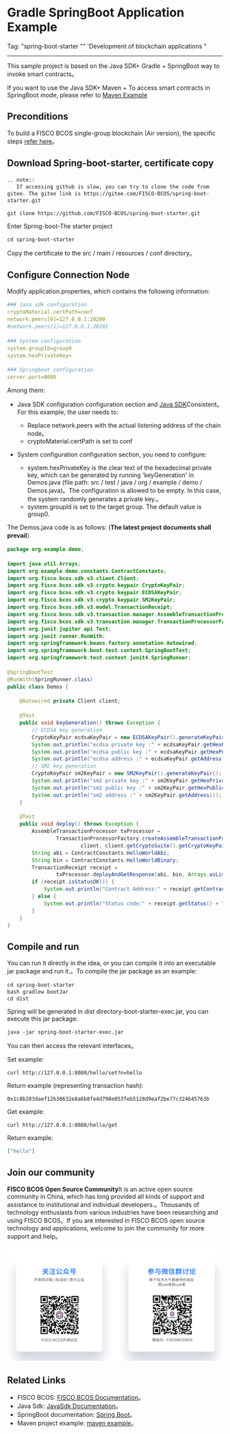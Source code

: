 # Gradle SpringBoot Application Example

Tag: "spring-boot-starter "" 'Development of blockchain applications "

---------

This sample project is based on the Java SDK+ Gradle + SpringBoot way to invoke smart contracts。

If you want to use the Java SDK+ Maven + To access smart contracts in SpringBoot mode, please refer to [Maven Example](./spring_boot_crud.md)

## Preconditions

To build a FISCO BCOS single-group blockchain (Air version), the specific steps [refer here](../../quick_start/air_installation.md)。

## Download Spring-boot-starter, certificate copy

```eval_rst
.. note::
   If accessing github is slow, you can try to clone the code from gitee. The gitee link is https://gitee.com/FISCO-BCOS/spring-boot-starter.git
```

```shell
git clone https://github.com/FISCO-BCOS/spring-boot-starter.git
```

Enter Spring-boot-The starter project

```shell
cd spring-boot-starter
```

Copy the certificate to the src / main / resources / conf directory。

## Configure Connection Node

Modify application.properties, which contains the following information:

```yml
### Java sdk configuration
cryptoMaterial.certPath=conf
network.peers[0]=127.0.0.1:20200
#network.peers[1]=127.0.0.1:20201

### System configuration
system.groupId=group0
system.hexPrivateKey=

### Springboot configuration
server.port=8080
```

Among them:

- Java SDK configuration configuration section and [Java SDK](https://fisco-bcos-doc.readthedocs.io/zh_CN/latest/docs/sdk/java_sdk/config.html)Consistent。For this example, the user needs to:
  - Replace network.peers with the actual listening address of the chain node。
  - cryptoMaterial.certPath is set to conf

- System configuration configuration section, you need to configure:
  - system.hexPrivateKey is the clear text of the hexadecimal private key, which can be generated by running 'keyGeneration' in Demos.java (file path: src / test / java / org / example / demo / Demos.java)。The configuration is allowed to be empty. In this case, the system randomly generates a private key.。
  - system.groupId is set to the target group. The default value is group0.

The Demos.java code is as follows: (**The latest project documents shall prevail**）

```java
package org.example.demo;

import java.util.Arrays;
import org.example.demo.constants.ContractConstants;
import org.fisco.bcos.sdk.v3.client.Client;
import org.fisco.bcos.sdk.v3.crypto.keypair.CryptoKeyPair;
import org.fisco.bcos.sdk.v3.crypto.keypair.ECDSAKeyPair;
import org.fisco.bcos.sdk.v3.crypto.keypair.SM2KeyPair;
import org.fisco.bcos.sdk.v3.model.TransactionReceipt;
import org.fisco.bcos.sdk.v3.transaction.manager.AssembleTransactionProcessor;
import org.fisco.bcos.sdk.v3.transaction.manager.TransactionProcessorFactory;
import org.junit.jupiter.api.Test;
import org.junit.runner.RunWith;
import org.springframework.beans.factory.annotation.Autowired;
import org.springframework.boot.test.context.SpringBootTest;
import org.springframework.test.context.junit4.SpringRunner;

@SpringBootTest
@RunWith(SpringRunner.class)
public class Demos {

    @Autowired private Client client;

    @Test
    public void keyGeneration() throws Exception {
        // ECDSA key generation
        CryptoKeyPair ecdsaKeyPair = new ECDSAKeyPair().generateKeyPair();
        System.out.println("ecdsa private key :" + ecdsaKeyPair.getHexPrivateKey());
        System.out.println("ecdsa public key :" + ecdsaKeyPair.getHexPublicKey());
        System.out.println("ecdsa address :" + ecdsaKeyPair.getAddress());
        // SM2 key generation
        CryptoKeyPair sm2KeyPair = new SM2KeyPair().generateKeyPair();
        System.out.println("sm2 private key :" + sm2KeyPair.getHexPrivateKey());
        System.out.println("sm2 public key :" + sm2KeyPair.getHexPublicKey());
        System.out.println("sm2 address :" + sm2KeyPair.getAddress());
    }

    @Test
    public void deploy() throws Exception {
        AssembleTransactionProcessor txProcessor =
                TransactionProcessorFactory.createAssembleTransactionProcessor(
                        client, client.getCryptoSuite().getCryptoKeyPair());
        String abi = ContractConstants.HelloWorldAbi;
        String bin = ContractConstants.HelloWorldBinary;
        TransactionReceipt receipt =
                txProcessor.deployAndGetResponse(abi, bin, Arrays.asList()).getTransactionReceipt();
        if (receipt.isStatusOK()) {
            System.out.println("Contract Address:" + receipt.getContractAddress());
        } else {
            System.out.println("Status code:" + receipt.getStatus() + "-" + receipt.getMessage());
        }
    }
}
```

## Compile and run

You can run it directly in the idea, or you can compile it into an executable jar package and run it.。To compile the jar package as an example:

```shell
cd spring-boot-starter
bash gradlew bootJar
cd dist
```

Spring will be generated in dist directory-boot-starter-exec.jar, you can execute this jar package:

```shell
java -jar spring-boot-starter-exec.jar
```

You can then access the relevant interfaces。

Set example:

```shell
curl http://127.0.0.1:8080/hello/set?n=hello
```

Return example (representing transaction hash):

```shell
0x1c8b283daef12b38632e8a6b8fe4d798e053feb5128d9eaf2be77c324645763b
```

Get example:

```shell
curl http://127.0.0.1:8080/hello/get
```

Return example:

```json
["hello"]
```

## Join our community

**FISCO BCOS Open Source Community**It is an active open source community in China, which has long provided all kinds of support and assistance to institutional and individual developers.。Thousands of technology enthusiasts from various industries have been researching and using FISCO BCOS。If you are interested in FISCO BCOS open source technology and applications, welcome to join the community for more support and help。

![](https://raw.githubusercontent.com/FISCO-BCOS/LargeFiles/master/images/QR_image.png)

## Related Links

- FISCO BCOS: [FISCO BCOS Documentation](https://fisco-bcos-doc.readthedocs.io/zh_CN/latest/docs/introduction.html)。
- Java Sdk: [JavaSdk Documentation](https://fisco-bcos-doc.readthedocs.io/zh_CN/latest/docs/develop/sdk/java_sdk/index.html)。
- SpringBoot documentation: [Spring Boot](https://spring.io/guides/gs/spring-boot/)。
- Maven project example: [maven example](https://github.com/FISCO-BCOS/spring-boot-crud)。
